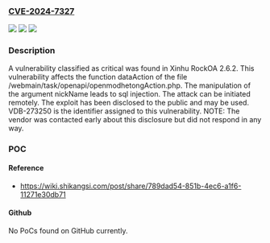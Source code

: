 ### [CVE-2024-7327](https://cve.mitre.org/cgi-bin/cvename.cgi?name=CVE-2024-7327)
![](https://img.shields.io/static/v1?label=Product&message=RockOA&color=blue)
![](https://img.shields.io/static/v1?label=Version&message=%3D%202.6.2%20&color=brighgreen)
![](https://img.shields.io/static/v1?label=Vulnerability&message=CWE-89%20SQL%20Injection&color=brighgreen)

### Description

A vulnerability classified as critical was found in Xinhu RockOA 2.6.2. This vulnerability affects the function dataAction of the file /webmain/task/openapi/openmodhetongAction.php. The manipulation of the argument nickName leads to sql injection. The attack can be initiated remotely. The exploit has been disclosed to the public and may be used. VDB-273250 is the identifier assigned to this vulnerability. NOTE: The vendor was contacted early about this disclosure but did not respond in any way.

### POC

#### Reference
- https://wiki.shikangsi.com/post/share/789dad54-851b-4ec6-a1f6-11271e30db71

#### Github
No PoCs found on GitHub currently.

